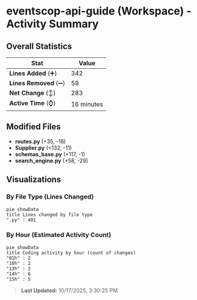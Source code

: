 # eventscop-api-guide (Workspace) - Activity Summary 

## Overall Statistics

| Stat                   | Value                                                             |
| ---------------------- | ----------------------------------------------------------------- |
| **Lines Added** (➕)   | 342                                          |
| **Lines Removed** (➖) | 59                                        |
| **Net Change** (↕)    | 283                |
| **Active Time** (⌚)   | 16 minutes |


## Modified Files
- **routes.py** (+35, -18)
- **Supplier.py** (+132, -11)
- **schemas_base.py** (+117, -1)
- **search_engine.py** (+58, -29)

## Visualizations

### By File Type (Lines Changed)

```mermaid
pie showData
title Lines changed by file type
".py" : 401
```

### By Hour (Estimated Activity Count)

```mermaid
pie showData
title Coding activity by hour (count of changes)
"01h" : 2
"10h" : 2
"13h" : 2
"14h" : 6
"15h" : 5
```


> **Last Updated:** 10/17/2025, 3:30:25 PM